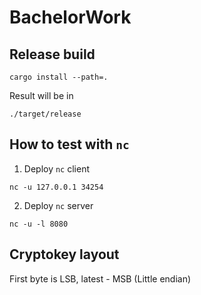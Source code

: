 # BachelorWork

## Release build
```
cargo install --path=.
```

Result will be in
```
./target/release
```

## How to test with `nc`

1) Deploy `nc` client

```
nc -u 127.0.0.1 34254
```

2) Deploy `nc` server
```
nc -u -l 8080
```

## Cryptokey layout

First byte is LSB, latest - MSB (Little endian)